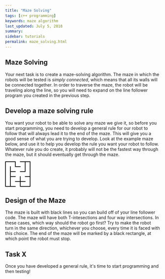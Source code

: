 ```yaml
---
title: "Maze Solving"
tags: [c++ programming]
keywords: maze algorithm
last_updated: July 5, 2018
summary:
sidebar: tutorials
permalink: maze_solving.html
---
```

## Maze Solving
Your next task is to create a maze-solving algorithm. The maze in which the robots will be tested is *simply connected*, which means that all its walls will be connected together. In order to traverse the maze, the robot will be traveling along the line, so you will need to expand on the line follower program you created in the previous step. 

## Develop a maze solving rule
You want your robot to be able to solve any maze we give it, so before you start programming, you need to develop a general rule for our robot to follow that will always lead it to the end of the maze. This will give you a good sense of what you are trying to develop. 
Look at the example maze below, and use it to help you develop the rule you want your robot to follow. Whatever rule you do create, it probably will not be the fastest way through the maze, but it should eventually get through the maze.

![Sample Maze](images/sample_maze1.png)

## Design of the Maze
The maze is built with black lines so you can build off of your line follower code. The maze will have both T-intesections and four way intersections. In these cases, which way should the robot go first? Try to make the robot turn in the same direction, whichever you choose, every time it is faced with this choice. The end of the maze will be marked by a black rectangle, at which point the robot must stop. 

## Task X
Once you have developed a general rule, it's time to start programming and then testing!
